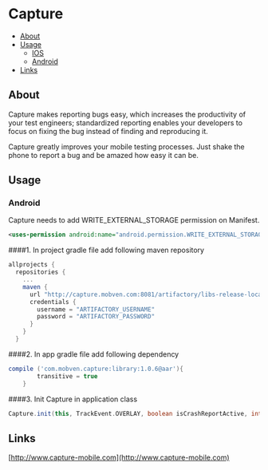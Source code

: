 
Capture
==================

  - [About](#about)
  - [Usage](#usage)
    - [IOS](http://github.com/mobven/capture-ios)
    - [Android](#android)
  - [Links](#links)


## About

Capture makes reporting bugs easy, which increases the productivity of your test engineers; standardized reporting enables your developers to focus on fixing the bug instead of finding and reproducing it.

Capture greatly improves your mobile testing processes.
Just shake the phone to report a bug and be amazed how
easy it can be.


## Usage

### Android

Capture needs to add WRITE_EXTERNAL_STORAGE permission on Manifest.

```xml
<uses-permission android:name="android.permission.WRITE_EXTERNAL_STORAGE" tools:node="replace"/>
```

####1. In project gradle file add following maven repository 

```gradle
allprojects {
  repositories {
    ...
    maven {
      url "http://capture.mobven.com:8081/artifactory/libs-release-local"
      credentials {
        username = "ARTIFACTORY_USERNAME"
        password = "ARTIFACTORY_PASSWORD"
      }
    }
  }
```

####2. In app gradle file add following dependency

```gradle
compile ('com.mobven.capture:library:1.0.6@aar'){
        transitive = true
    }
```

####3. Init Capture in application class
```gradle
Capture.init(this, TrackEvent.OVERLAY, boolean isCrashReportActive, int appId, int projectId, int secret, boolean isDebugLogEnable);
```


## Links
[http://www.capture-mobile.com](http://www.capture-mobile.com)

